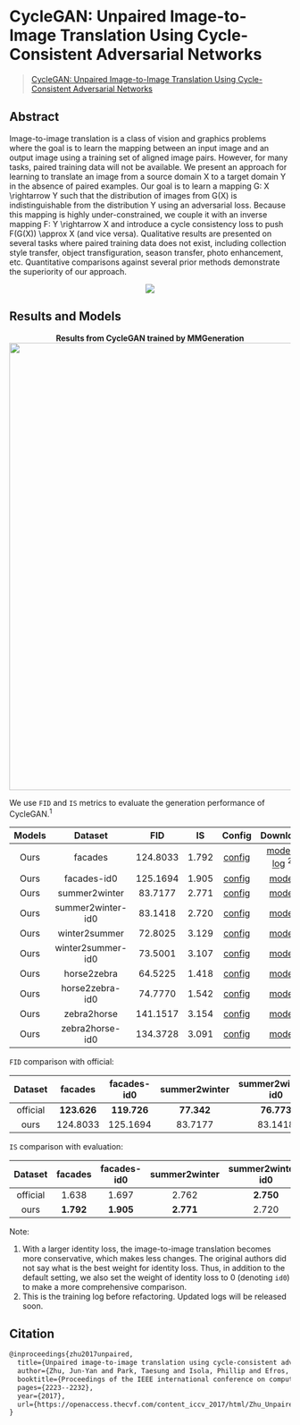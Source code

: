 # CycleGAN: Unpaired Image-to-Image Translation Using Cycle-Consistent Adversarial Networks

> [CycleGAN: Unpaired Image-to-Image Translation Using Cycle-Consistent Adversarial Networks](https://openaccess.thecvf.com/content_iccv_2017/html/Zhu_Unpaired_Image-To-Image_Translation_ICCV_2017_paper.html)

<!-- [ALGORITHM] -->

## Abstract

<!-- [ABSTRACT] -->

Image-to-image translation is a class of vision and graphics problems where the goal is to learn the mapping between an input image and an output image using a training set of aligned image pairs. However, for many tasks, paired training data will not be available. We present an approach for learning to translate an image from a source domain X to a target domain Y in the absence of paired examples. Our goal is to learn a mapping G: X \\rightarrow Y such that the distribution of images from G(X) is indistinguishable from the distribution Y using an adversarial loss. Because this mapping is highly under-constrained, we couple it with an inverse mapping F: Y \\rightarrow X and introduce a cycle consistency loss to push F(G(X)) \\approx X (and vice versa). Qualitative results are presented on several tasks where paired training data does not exist, including collection style transfer, object transfiguration, season transfer, photo enhancement, etc. Quantitative comparisons against several prior methods demonstrate the superiority of our approach.

<!-- [IMAGE] -->

<div align=center>
<img src="https://user-images.githubusercontent.com/28132635/143049598-23c24d98-7a64-4ab3-a9ba-351db6a0a53d.JPG" />
</div>

## Results and Models

<div align="center">
  <b> Results from CycleGAN trained by MMGeneration</b>
  <br/>
  <img src="https://user-images.githubusercontent.com/22982797/114303527-108ed200-9b01-11eb-978c-274392e4d8e0.PNG" width="800"/>
</div>

We use `FID` and `IS` metrics to evaluate the generation performance of CycleGAN.<sup>1</sup>

| Models |      Dataset      |   FID    |  IS   |                                      Config                                       |                                      Download                                       |
| :----: | :---------------: | :------: | :---: | :-------------------------------------------------------------------------------: | :---------------------------------------------------------------------------------: |
|  Ours  |      facades      | 124.8033 | 1.792 | [config](https://github.com/open-mmlab/mmgeneration/tree/master/configs/cyclegan/cyclegan_lsgan_resnet_in_facades_b1x1_80k.py) | [model](https://download.openmmlab.com/mmgen/cyclegan/refactor/cyclegan_lsgan_resnet_in_1x1_80k_facades_20210902_165905-5e2c0876.pth) \| [log](https://download.openmmlab.com/mmgen/cyclegan/cyclegan_lsgan_resnet_in_1x1_80k_facades_20210317_160938.log.json) <sup>2</sup> |
|  Ours  |    facades-id0    | 125.1694 | 1.905 | [config](https://github.com/open-mmlab/mmgeneration/tree/master/configs/cyclegan/cyclegan_lsgan_id0_resnet_in_facades_b1x1_80k.py) | [model](https://download.openmmlab.com/mmgen/cyclegan/refactor/cyclegan_lsgan_id0_resnet_in_1x1_80k_facades_convert-bgr_20210902_164411-d8e72b45.pth) |
|  Ours  |   summer2winter   | 83.7177  | 2.771 | [config](https://github.com/open-mmlab/mmgeneration/tree/master/configs/cyclegan/cyclegan_lsgan_resnet_in_summer2winter_b1x1_250k.py) | [model](https://download.openmmlab.com/mmgen/cyclegan/refactor/cyclegan_lsgan_resnet_in_1x1_246200_summer2winter_convert-bgr_20210902_165932-fcf08dc1.pth) |
|  Ours  | summer2winter-id0 | 83.1418  | 2.720 | [config](https://github.com/open-mmlab/mmgeneration/tree/master/configs/cyclegan/cyclegan_lsgan_id0_resnet_in_summer2winter_b1x1_250k.py) | [model](https://download.openmmlab.com/mmgen/cyclegan/refactor/cyclegan_lsgan_id0_resnet_in_1x1_246200_summer2winter_convert-bgr_20210902_165640-8b825581.pth) |
|  Ours  |   winter2summer   | 72.8025  | 3.129 | [config](https://github.com/open-mmlab/mmgeneration/tree/master/configs/cyclegan/cyclegan_lsgan_resnet_in_summer2winter_b1x1_250k.py) | [model](https://download.openmmlab.com/mmgen/cyclegan/refactor/cyclegan_lsgan_resnet_in_1x1_246200_summer2winter_convert-bgr_20210902_165932-fcf08dc1.pth) |
|  Ours  | winter2summer-id0 | 73.5001  | 3.107 | [config](https://github.com/open-mmlab/mmgeneration/tree/master/configs/cyclegan/cyclegan_lsgan_id0_resnet_in_summer2winter_b1x1_250k.py) | [model](https://download.openmmlab.com/mmgen/cyclegan/refactor/cyclegan_lsgan_id0_resnet_in_1x1_246200_summer2winter_convert-bgr_20210902_165640-8b825581.pth) |
|  Ours  |    horse2zebra    | 64.5225  | 1.418 | [config](https://github.com/open-mmlab/mmgeneration/tree/master/configs/cyclegan/cyclegan_lsgan_resnet_in_horse2zebra_b1x1_270k.py) | [model](https://download.openmmlab.com/mmgen/cyclegan/refactor/cyclegan_lsgan_resnet_in_1x1_266800_horse2zebra_convert-bgr_20210902_170004-a32c733a.pth) |
|  Ours  |  horse2zebra-id0  | 74.7770  | 1.542 | [config](https://github.com/open-mmlab/mmgeneration/tree/master/configs/cyclegan/cyclegan_lsgan_id0_resnet_in_horse2zebra_b1x1_270k.py) | [model](https://download.openmmlab.com/mmgen/cyclegan/refactor/cyclegan_lsgan_id0_resnet_in_1x1_266800_horse2zebra_convert-bgr_20210902_165724-77c9c806.pth) |
|  Ours  |    zebra2horse    | 141.1517 | 3.154 | [config](https://github.com/open-mmlab/mmgeneration/tree/master/configs/cyclegan/cyclegan_lsgan_resnet_in_horse2zebra_b1x1_270k.py) | [model](https://download.openmmlab.com/mmgen/cyclegan/refactor/cyclegan_lsgan_resnet_in_1x1_266800_horse2zebra_convert-bgr_20210902_170004-a32c733a.pth) |
|  Ours  |  zebra2horse-id0  | 134.3728 | 3.091 | [config](https://github.com/open-mmlab/mmgeneration/tree/master/configs/cyclegan/cyclegan_lsgan_id0_resnet_in_horse2zebra_b1x1_270k.py) | [model](https://download.openmmlab.com/mmgen/cyclegan/refactor/cyclegan_lsgan_id0_resnet_in_1x1_266800_horse2zebra_convert-bgr_20210902_165724-77c9c806.pth) |

`FID` comparison with official:

| Dataset  |   facades   | facades-id0 | summer2winter | summer2winter-id0 | winter2summer | winter2summer-id0 | horse2zebra | horse2zebra-id0 | zebra2horse | zebra2horse-id0 |  average   |
| :------: | :---------: | :---------: | :-----------: | :---------------: | :-----------: | :---------------: | :---------: | :-------------: | :---------: | :-------------: | :--------: |
| official | **123.626** | **119.726** |  **77.342**   |    **76.773**     |  **72.631**   |      74.239       | **62.111**  |     77.202      | **138.646** |   **137.050**   | **95.935** |
|   ours   |  124.8033   |  125.1694   |    83.7177    |      83.1418      |    72.8025    |    **73.5001**    |   64.5225   |   **74.7770**   |  141.1571   |  **134.3728**   |   97.79    |

`IS` comparison with evaluation:

| Dataset  |  facades  | facades-id0 | summer2winter | summer2winter-id0 | winter2summer | winter2summer-id0 | horse2zebra | horse2zebra-id0 | zebra2horse | zebra2horse-id0 |  average  |
| :------: | :-------: | :---------: | :-----------: | :---------------: | :-----------: | :---------------: | :---------: | :-------------: | :---------: | :-------------: | :-------: |
| official |   1.638   |    1.697    |     2.762     |     **2.750**     |   **3.293**   |     **3.110**     |    1.375    |    **1.584**    |  **3.186**  |      3.047      |   2.444   |
|   ours   | **1.792** |  **1.905**  |   **2.771**   |       2.720       |     3.129     |       3.107       |  **1.418**  |      1.542      |    3.154    |    **3.091**    | **2.462** |

Note:

1. With a larger identity loss, the image-to-image translation becomes more conservative, which makes less changes. The original authors did not say what is the best weight for identity loss. Thus, in addition to the default setting, we also set the weight of identity loss to 0 (denoting `id0`) to make a more comprehensive comparison.
2. This is the training log before refactoring. Updated logs will be released soon.

## Citation

```latex
@inproceedings{zhu2017unpaired,
  title={Unpaired image-to-image translation using cycle-consistent adversarial networks},
  author={Zhu, Jun-Yan and Park, Taesung and Isola, Phillip and Efros, Alexei A},
  booktitle={Proceedings of the IEEE international conference on computer vision},
  pages={2223--2232},
  year={2017},
  url={https://openaccess.thecvf.com/content_iccv_2017/html/Zhu_Unpaired_Image-To-Image_Translation_ICCV_2017_paper.html},
}
```
